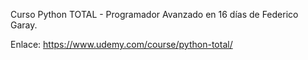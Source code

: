 Curso Python TOTAL - Programador Avanzado en 16 días de Federico Garay.

Enlace: https://www.udemy.com/course/python-total/
